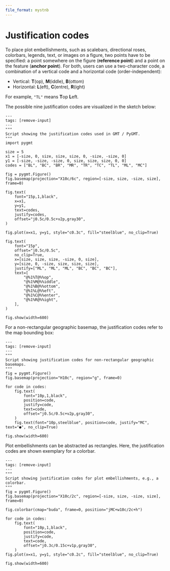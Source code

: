 ```yaml
---
file_format: mystnb
---
```


# Justification codes

To place plot embellishments, such as scalebars, directional roses, colorbars, legends,
text, or images on a figure, two points have to be specified: a point somewhere on the
figure (**reference point**) and a point on the feature (**anchor point**). For both,
users can use a two-character code, a combination of a vertical code and a horizontal
code (order-independent):

- Vertical: **T**(op), **M**(iddle), **B**(ottom)
- Horizontal: **L**(eft), **C**(entre), **R**(ight)

For example, `"TL"` means **T**op **L**eft.


The possible nine justification codes are visualized in the sketch below:

```{code-cell}
---
tags: [remove-input]
---
"""
Script showing the justification codes used in GMT / PyGMT.
"""
import pygmt

size = 5
x1 = [-size, 0, size, size, size, 0, -size, -size, 0]
y1 = [-size, -size, -size, 0, size, size, size, 0, 0]
codes = ["BL", "BC", "BR", "MR", "TR", "TC", "TL", "ML", "MC"]

fig = pygmt.Figure()
fig.basemap(projection="X10c/6c", region=[-size, size, -size, size], frame=0)

fig.text(
    font="15p,1,black",
    x=x1,
    y=y1,
    text=codes,
    justify=codes,
    offset="j0.5c/0.5c+v2p,gray30",
)

fig.plot(x=x1, y=y1, style="c0.3c", fill="steelblue", no_clip=True)

fig.text(
    font="15p",
    offset="j0.5c/0.5c",
    no_clip=True,
    x=[size, size, size, -size, 0, size],
    y=[size, 0, -size, size, size, size],
    justify=["ML", "ML", "ML", "BC", "BC", "BC"],
    text=[
        "@%1%T@%%op",
        "@%1%M@%%iddle",
        "@%1%B@%%ottom",
        "@%1%L@%%eft",
        "@%1%C@%%enter",
        "@%1%R@%%ight",
    ],
)

fig.show(width=600)
```

For a non-rectangular geographic basemap, the justification codes refer to the map
bounding box:

```{code-cell}
---
tags: [remove-input]
---
"""
Script showing justification codes for non-rectangular geographic basemaps.
"""
fig = pygmt.Figure()
fig.basemap(projection="H10c", region="g", frame=0)

for code in codes:
    fig.text(
        font="10p,1,black",
        position=code,
        justify=code,
        text=code,
        offset="j0.5c/0.5c+v2p,gray30",
    )
    fig.text(font="10p,steelblue", position=code, justify="MC", text="●", no_clip=True)

fig.show(width=600)
```


Plot embellishments can be abstracted as rectangles. Here, the justification codes are
shown exemplary for a colorbar.

```{code-cell}
---
tags: [remove-input]
---
"""
Script showing justification codes for plot embellishments, e.g., a colorbar.
"""
fig = pygmt.Figure()
fig.basemap(projection="X10c/2c", region=[-size, size, -size, size], frame=0)

fig.colorbar(cmap="buda", frame=0, position="jMC+w10c/2c+h")

for code in codes:
    fig.text(
        font="10p,1,black",
        position=code,
        justify=code,
        text=code,
        offset="j0.3c/0.15c+v1p,gray30",
    )
fig.plot(x=x1, y=y1, style="c0.2c", fill="steelblue", no_clip=True)

fig.show(width=600)
```
